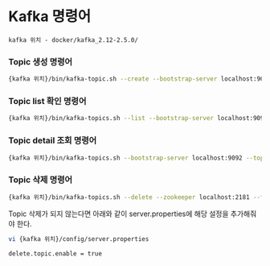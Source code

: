 # Kafka 명령어


```
kafka 위치 - docker/kafka_2.12-2.5.0/
```

### Topic 생성 명령어

```bash
{kafka 위치}/bin/kafka-topic.sh --create --bootstrap-server localhost:9092 --topic {topic 이름}
```

### Topic list 확인 명령어

```bash
{kafka 위치}/bin/kafka-topics.sh --list --bootstrap-server localhost:9092
```

### Topic detail 조회 명령어

```bash
{kafka 위치}/bin/kafka-topics.sh --bootstrap-server localhost:9092 --topic {topic 이름} --describe
```

### Topic 삭제 명령어

```bash
{kafka 위치}/bin/kafka-topics.sh --delete --zookeeper localhost:2181 --topic {topic-name}
```

Topic 삭제가 되지 않는다면 아래와 같이 server.properties에 해당 설정을 추가해줘야 한다. 

```bash
vi {kafka 위치}/config/server.properties

delete.topic.enable = true
```
